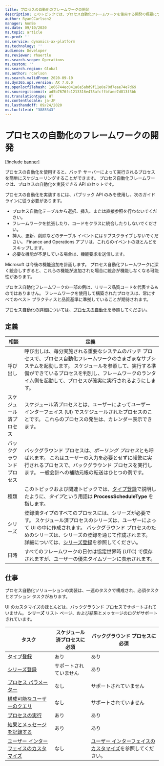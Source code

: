 ```yaml
---
title: プロセスの自動化のフレームワークの開発
description: このトピックでは、プロセス自動化フレームワークを使用する開発の概要について説明します。
author: RyanCCarlson2
manager: AnnBe
ms.date: 09/10/2020
ms.topic: article
ms.prod: ''
ms.service: dynamics-ax-platform
ms.technology: ''
audience: Developer
ms.reviewer: rhaertle
ms.search.scope: Operations
ms.custom: ''
ms.search.region: Global
ms.author: rcarlson
ms.search.validFrom: 2020-09-10
ms.dyn365.ops.version: AX 7.0.0
ms.openlocfilehash: 1e66744ec041a6a5abd9f11e0a70d7eae74e7d69
ms.sourcegitcommit: ad5b7676fc1213316e478afcffbfaee7d813f3bb
ms.translationtype: HT
ms.contentlocale: ja-JP
ms.lasthandoff: 09/24/2020
ms.locfileid: "3885343"
---
```

# <a name="process-automation-framework-development"></a>プロセスの自動化のフレームワークの開発

[!include [banner](../includes/banner.md)]

プロセスの自動化を使用すると、バッチ サーバーによって実行されるプロセスを簡単にスケジューリングすることができます。 プロセス自動化フレームワークは、プロセスの自動化を実装できる API のセットです。

プロセスの自動化を実装するには、パブリック API のみを使用し、次のガイドラインに従う必要があります。

- プロセス自動化テーブルから選択、挿入、または直接参照を行わないでください。
- フレームワークを拡張したり、コードをクラスに統合したりしないでください。
- 挿入、更新、削除などのテーブル イベントにはサブスクライブしないでください。 Finance and Operations アプリは、これらのイベントのほとんどをスキップします。
- 必要な機能が不足している場合は、機能要求を送信します。

Microsoft は今後の機能追加を計画します。 プロセス自動化フレームワークに深く統合しすぎると、これらの機能が追加された場合に統合が機能しなくなる可能性があります。

プロセス自動化フレームワークの一部の例は、リリース品質コードを代表するものではありません。 フレームワークを使用して構築されたプロセスは、常にすべてのベスト プラクティスと品質基準に準拠していることが期待されます。

プロセス自動化の詳細については、[プロセスの自動化](../sysadmin/process-automation.md)を参照してください。

## <a name="definitions"></a>定義

| 相談               | 定義 |
|--------------------|------------|
| 呼び出し             | 呼び出しは、毎分実施される重要なシステムのバッチ プロセスで、プロセス自動化フレームワークのさまざまなサブシステムを起動します。 スケジュールを参照して、実行する準備ができているプロセスを判別し、フレームワークのランタイム側を起動して、プロセスが確実に実行されるようにします。 |
| スケジュール済プロセス  | スケジュール済プロセスとは、ユーザーによってユーザー インターフェイス (UI) でスケジュールされたプロセスのことです。 これらのプロセスの発生は、カレンダー表示できます。 |
| バックグラウンド プロセス | バックグラウンド プロセスは、*ポーリング プロセス*とも呼ばれます。 これはユーザーの入力を必要とせずに頻繁に実行されるプロセスで、バックグラウンド プロセスを実行します。 一般会計への補助元帳の転送はひとつの例です。 |
| 種類               | このトピックおよび関連トピックでは、[タイプ登録](type-registration.md)で説明したように、*タイプ*という用語は **ProcessScheduleType** を指します。 |
| シリーズ             | 登録済タイプのすべてのプロセスには、シリーズが必要です。 スケジュール済プロセスのシリーズは、ユーザーによって UI の中に作成されます。 バックグラウンド プロセスのためのシリーズは、シリーズの登録を通じて作成されます。 詳細については、[シリーズ登録](series-registration.md)を参照してください。 |
| 日時      | すべてのフレームワークの日付は協定世界時 (UTC) で保存されますが、ユーザーの優先タイムゾーンに表示されます。 |

## <a name="tasks"></a>仕事

プロセス自動化ソリューションの実装は、一連のタスクで構成され、必須タスクとオプション タスクがあります。

UI のカスタマイズのほとんどは、バックグラウンド プロセスでサポートされていません。 **シリーズ** リスト ページ、および結果とメッセージのログがサポートされています。

| タスク                                                | スケジュール済プロセスに必須 | バックグラウンド プロセスに必須 |
|-----------------------------------------------------|----------------------------------|-----------------------------------|
| [タイプ登録](type-registration.md)           | あり | あり |
| [シリーズ登録](series-registration.md)       | サポートされていません | あり |
| [プロセス パラメーター](process-parameters.md)         | なし | サポートされていません |
| [構成可能なユーザーのクエリ](user-queries.md)        | なし | サポートされていません |
| [プロセスの実行](run-process.md)                     | あり | あり |
| [結果とメッセージを記録する](log-results.md)          | あり | あり |
| [ユーザー インターフェイスのカスタマイズ](ui-customization.md) | なし | [ユーザー インターフェイスのカスタマイズ](ui-customization.md)を参照してください。 |
